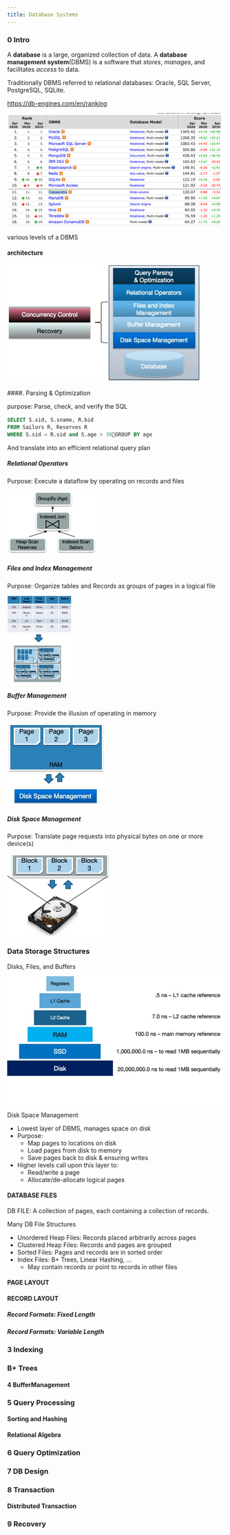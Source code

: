 ```yaml
---
title: Database Systems
---
```


<!--### 1 Introduction


A `database-management system` (DBMS，数据库管理系统) is a collection of interrelated data and a set of programs to access those data.  The collection of data, usually referred to as the `database`. The primary goal of a DBMS is to provide a way to store and retrieve database information that is both `convenient` and `efficient`.

#### Purpose of Database System

Keeping organizational information in a file-processing system has a number of major disadvantages:

* Data redundancy and inconsistency
    * Users of one program may be unaware of potentially useful data held by other programs.
* Difficulty in accessing data
    * Programs are written to satisfy particular functions.  
    * Any new requirement needs a new program.
* Data isolation
    * Same data is held by different programs 
    * Each program maintains its own set of data
* Integrity problems
* Atomicity problems
* Concurrent-access anomalies
* Security problems

### View of data

##### Data Abstraction
The need for efficiency has led designers to use complex data structures to represent data in the database.

* `Physical level`. The lowest level of abstraction *how* the data are actually stored
* `Logical level`. The next-higher level of abstraction describes *what* data are stored in the database, and what relationships exist among those data. Each record is described by a type definition, and the interrelationship of these record types is defined as well.
* `View level`. The highest level of abstraction describes only part of the entire data. The system may provide many views for the same database. Computer users see a set of application programs that hide details of the data types.


![the_three_views_of_data_abstraction](figures/the_three_views_of_data_abstraction.png)


##### Instances and Schemas

* `Instance`: the collection of information stored in the database at a particular moment
* `schema`: the overall design of the database.

Database systems have several schemas, partitioned according to the levels of abstraction. The `Physical schema` describes the database design at the physical level, while the `logical schema` describes the database design at the logical level.

Applications programs are said to exhibit `physical data independence` if they do not depend on the `physical schema`, and thus need not be rewritten if the physical schema changes.

###### Data Models

`Data Model`(数据库): a collection of conceptual tools for describing data, data relationships, data semantics, and consistency constraints.

* `Relational Model`(关系数据库)
* `Entity-Relationship Model` (实体对象模型)
* `Object-Based Data Model` (基于对象的数据模型)
* `Semistructed Data Model`

##### Database Language

A database system provides a `data-definition language`(DDL) to specify the database schema and a `data-manipulation language`(DML) to express database queries and updates.

##### Data Storage and Querying

A database system is partitioned into modules that deal with each of the responsibilities of the overall system. The functional components of a database system can be broadly divided into the `storage manager` and the `query processor`

The `storage manager` is the component of a database system that provides the interface between the low-level data stored in the database and the application programs and queries submitted to the system. it is responsible for storing, retrieving, and updating data in the database. The storage manager translates the various DML statement into low-level file-system commands.

The `query processor` includes:

* `DDL interpreter`, which interprets DDL statements and records the definitions in the data dictionary.
* `DML compiler`, which translates DML statements in a query language into an evaluation plan consisting of low-level instructions that the query evaluation engine understands.
* `Query evaluation engine`, which executes low-level instructions generated by the DML compiler.

####  Transaction management

`Transaction management` ensures that the database remains in a consistent (correct) state despite system failures. The transaction manager ensures that concurrent transaction executions proceed without conflicting.

#### Database Architecture

The architecture of a database system is greatly influenced by the underlying computer system on which the database system runs. Database system can be centralized, or client-server, where one server machine executes work on behalf of multiple client machines.

![system_structure](figures/system_structure.png)
-->

### 0 Intro


A **database** is a large, organized collection of data.
A **database management system**(DBMS) is a software that *stores*, *manages*, and facilitates *access* to data.

Traditionally DBMS referred to relational databases: Oracle, SQL Server, PostgreSQL, SQLite.

https://db-engines.com/en/ranking

![Screen Shot 2020-04-04 at 8.08.37 PM](figures/Screen%20Shot%202020-04-04%20at%208.08.37%20PM.png)

various levels of a DBMS

#### architecture


![](figures/15860029561945.jpg)


####. Parsing & Optimization

purpose: Parse, check, and verify the SQL

```sql
SELECT S.sid, S.sname, R.bid
FROM Sailors R, Reserves R
WHERE S.sid = R.sid and S.age > 30GROUP BY age
```

And translate into an efficient
relational query plan

##### Relational Operators

Purpose: Execute a dataflow by operating on records and files

![](figures/15860032806303.jpg)

##### Files and Index Management

Purpose: Organize tables and  Records as groups of pages in a logical file


![](figures/15860032988648.jpg)


##### Buffer Management

Purpose: Provide the illusion of operating  in memory

![](figures/15860033383145.jpg)

##### Disk Space Management

Purpose: Translate page requests into physical bytes on one or more device(s)


![](figures/15860033772127.jpg)



### Data Storage Structures

Disks, Files, and Buffers

![](figures/15860034289635.jpg)

Disk Space Management

* Lowest layer of DBMS, manages space on disk
* Purpose:
    * Map pages to locations on disk
    * Load pages from disk to memory
    * Save pages back to disk & ensuring writes
* Higher levels call upon this layer to:
    * Read/write a page
    * Allocate/de-allocate logical pages
#### DATABASE FILES

DB FILE: A collection of pages, each containing a collection of records.

Many DB File Structures

* Unordered Heap Files: Records placed arbitrarily across pages
* Clustered Heap Files: Records and pages are grouped
* Sorted Files: Pages and records are in sorted order
* Index Files: B+ Trees, Linear Hashing, …
    * May contain records or point to records in other files
#### PAGE LAYOUT

#### RECORD LAYOUT

##### Record Formats: Fixed Length

##### Record Formats: Variable Length



### 3 Indexing
### B+ Trees
#### 4 BufferManagement
### 5 Query Processing
#### Sorting and Hashing
#### Relational Algebra
### 6 Query Optimization
### 7 DB Design
### 8 Transaction
#### Distributed Transaction
### 9 Recovery
